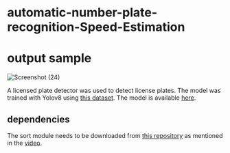 # automatic-number-plate-recognition-Speed-Estimation

# output sample
![Screenshot (24)](https://github.com/jamal022/automatic-number-plate-recognition-Speed-Estimation/assets/69757846/b74ca213-2234-4948-9eae-9aa2967efe2c)

A licensed plate detector was used to detect license plates. The model was trained with Yolov8 using [this dataset](https://universe.roboflow.com/roboflow-universe-projects/license-plate-recognition-rxg4e/dataset/4). The model is available [here](https://drive.google.com/file/d/1ZKRejyvMO1870mSWH6MZu0lv28xWpSuz/view?usp=drive_link).

## dependencies

The sort module needs to be downloaded from [this repository](https://github.com/abewley/sort) as mentioned in the [video](https://youtu.be/fyJB1t0o0ms?t=1120).
